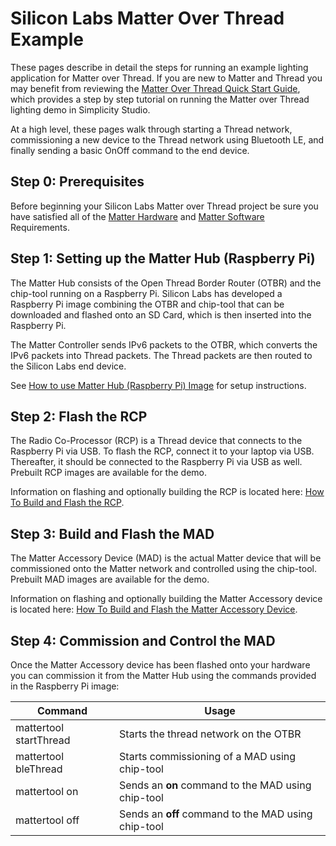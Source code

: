 # Silicon Labs Matter Over Thread Example

These pages describe in detail the steps for running an example lighting application for Matter over Thread. If you are new to Matter and Thread you may benefit from reviewing the [Matter Over Thread Quick Start Guide](/matter/<docspace-docleaf-version>/matter-light-switch-example/02-thread-light-switch-example), which provides a step by step tutorial on running the Matter over Thread lighting demo in Simplicity Studio.

At a high level, these pages walk through starting a Thread network, commissioning a new device to the Thread network using Bluetooth LE, and finally sending a basic
OnOff command to the end device.

## Step 0: Prerequisites

Before beginning your Silicon Labs Matter over Thread project be sure you have satisfied all of the [Matter Hardware](/matter/<docspace-docleaf-version>/matter-prerequisites/hardware-requirements) and [Matter Software](/matter/<docspace-docleaf-version>/matter-prerequisites/software-requirements) Requirements.

## Step 1: Setting up the Matter Hub (Raspberry Pi)

The Matter Hub consists of the Open Thread Border Router (OTBR) and the chip-tool running on a Raspberry Pi. Silicon Labs has developed a Raspberry Pi image combining the OTBR and chip-tool that can be downloaded and flashed onto an SD Card, which is then inserted into the Raspberry Pi.

The Matter Controller sends IPv6 packets to the OTBR, which converts the IPv6 packets into Thread packets. The Thread packets are then routed to the Silicon Labs end device.

See [How to use Matter Hub \(Raspberry Pi\) Image](./raspi-img.md) for setup instructions.

## Step 2: Flash the RCP

The Radio Co-Processor (RCP) is a Thread device that connects to the Raspberry Pi via USB. To flash the RCP, connect it to your laptop via USB. Thereafter, it should be connected to the Raspberry Pi via USB as well. Prebuilt RCP images are available for the demo.

Information on flashing and optionally building the RCP is located here: [How To Build and Flash the RCP](matter-rcp.md).

## Step 3: Build and Flash the MAD

The Matter Accessory Device (MAD) is the actual Matter device that will be commissioned onto the Matter network and controlled using the chip-tool. Prebuilt MAD images are available for the demo.

Information on flashing and optionally building the Matter Accessory device is located here: [How To Build and Flash the Matter Accessory Device](./build-flash-mad.md).

## Step 4: Commission and Control the MAD

Once the Matter Accessory device has been flashed onto your hardware you can commission it from the Matter Hub using the commands provided in the Raspberry Pi image:

| Command                | Usage                                              |
| ---------------------- | -------------------------------------------------- |
| mattertool startThread | Starts the thread network on the OTBR              |
| mattertool bleThread   | Starts commissioning of a MAD using chip-tool       |
| mattertool on          | Sends an **on** command to the MAD using chip-tool  |
| mattertool off         | Sends an **off** command to the MAD using chip-tool |
